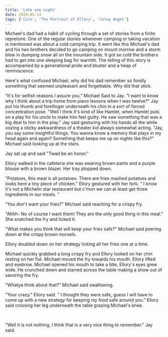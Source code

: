 ```yaml
---
title: 'Late one night'
date: 2020-01-13
tags: ['Cole', 'The Portrait of Ellory', 'Coley Angel']
---
```


Michael's dad had a habit of cycling through a set of stories from a finite repretoire. One of the regular stories whenever camping or taking vacation is mentioned was about a cold camping trip. It went like this Michael's dad and his two brothers decided to go camping on mount morrow and a storm blew in dumping snow all on the mountain side. It got so cold the brothers had to get into one sleeping bag for warmth. The telling of this story is accompanied by a generational pride and bluster and a heap of reminiscence.

Here's what confused Michael, why did his dad remember so fondly something that seemed unpleasant and forgettable. Why did that stick.

"It's for selfish reasons I assure you." Michael Said to Jay. "I want to know why I think about a trip home from piano lessons when I was twelve?" Jay put his thumb and forefinger underneath his chin in a sort of forced concentration pose. "Well I think it's kind of like Hamlet, when Hamlet puts on a play for his uncle to make him feel guilty. He saw something that was a big deal to him in the play." Jay said gesturing with his hands all the while oozing a sticky awkwardness of a theater kid always somewhat acting. "Jay, you say some insightful things. You wanna know a memory that plays in my head again and again? Something that keeps me up on nights like this?" Michael said looking up at the stars.

Jay sat up and said "Twad be an honor."

Ellory walked in the cafeteria she was wearing brown pants and a purple blouse with a brown blazer. Her tray plopped down.

"Potatoes, this meal is all potatoes. There are fries mashed potatoes and looks here a tiny piece of chicken." Ellory gestured with her fork. " I know it's not a Michelin star restaurant but c'mon we can at least get three ingredients in our meals. "

"You don't want your fries?" Michael said reaching for a crispy fry.

"Ahhh- No of course I want them! They are the only good thing in this meal." She snatched the fry and licked it.

"What makes you think that will keep your fries safe?" Michael said peering down at the crispy brown morsels.

Ellory doubled down on her strategy licking all her fries one at a time.

Michael quickly grabbed a long crispy fry and Ellory looked on her chin resting on her fist. Michael moved the fry towards his mouth. Ellory lifted and eyebrow. Michael opened his mouth to take a bite, Ellory's eyes grew wide. He crunched down and starred across the table making a show out of savoring the fry.

"Whatya think about that?" Michael said swallowing.

"Your crazy." Ellory said. " I thought they were safe, guess I will have to come up with a new strategy for keeping my food safe around you." Ellory said crossing her leg underneath the table grazing Michael's knee.

 

"Well it is not nothing, I think that is a very nice thing to remember." Jay said.
